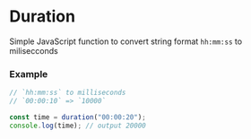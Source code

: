 # Duration

Simple JavaScript function to convert string format `hh:mm:ss` to milisecconds

### Example
```javascript
// `hh:mm:ss` to milliseconds
// `00:00:10` => `10000`

const time = duration("00:00:20");
console.log(time); // output 20000
```
